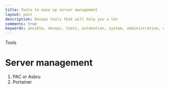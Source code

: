 ```yaml
---
title: Tools to ease up server management
layout: post
description: Devops tools that will help you a lot
comments: true
keywords: ansible, devops, tools, automation, system, administration, cloud, aws
---
```


Tools

# **Server management**
1. PAC or Asbru
2. Portainer
